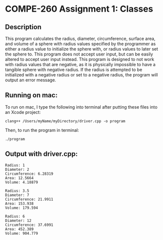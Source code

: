 # COMPE-260 Assignment 1: Classes
## Description
This program calculates the radius, diameter, circumference, surface area, and
volume of a sphere with radius values specified by the programmer as either a radius value to initialize the sphere with, or radius values to later set the sphere to. This program does not accept user input, but can be easily altered to accept user input instead. This program is designed to not work with radius values that are negative, as it is physically impossible to have a tangible sphere with negative radius. If the radius is attempted to be initialized with a negative radius or set to a negative radius, the program will output an error message.
## Running on mac:
To run on mac, I type the following into terminal after putting these files into an Xcode project:
```
clang++ /Users/myName/myDirectory/driver.cpp -o program
```
Then, to run the program in terminal:
```
./program
```
## Output with driver.cpp:
```
Radius: 1
Diameter: 2
Circumference: 6.28319
Area: 12.5664
Volume: 4.18879

Radius: 3.5
Diameter: 7
Circumference: 21.9911
Area: 153.938
Volume: 179.594

Radius: 6
Diameter: 12
Circumference: 37.6991
Area: 452.389
Volume: 904.779
```
